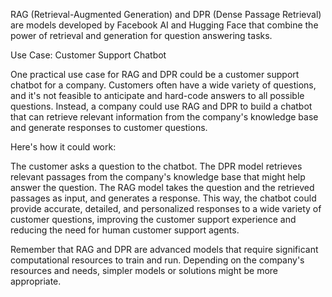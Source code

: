 RAG (Retrieval-Augmented Generation) and DPR (Dense Passage Retrieval) are models developed by Facebook AI and Hugging Face that combine the power of retrieval and generation for question answering tasks.

Use Case: Customer Support Chatbot

One practical use case for RAG and DPR could be a customer support chatbot for a company. Customers often have a wide variety of questions, and it's not feasible to anticipate and hard-code answers to all possible questions. Instead, a company could use RAG and DPR to build a chatbot that can retrieve relevant information from the company's knowledge base and generate responses to customer questions.

Here's how it could work:

The customer asks a question to the chatbot.
The DPR model retrieves relevant passages from the company's knowledge base that might help answer the question.
The RAG model takes the question and the retrieved passages as input, and generates a response.
This way, the chatbot could provide accurate, detailed, and personalized responses to a wide variety of customer questions, improving the customer support experience and reducing the need for human customer support agents.

Remember that RAG and DPR are advanced models that require significant computational resources to train and run. Depending on the company's resources and needs, simpler models or solutions might be more appropriate.